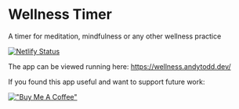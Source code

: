 # Wellness Timer

A timer for meditation, mindfulness or any other wellness practice

[![Netlify Status](https://api.netlify.com/api/v1/badges/12003f20-8161-4f15-957d-2bb7893625ee/deploy-status)](https://app.netlify.com/projects/wellness-timer/deploys)

The app can be viewed running here: https://wellness.andytodd.dev/

If you found this app useful and want to support future work:

[!["Buy Me A Coffee"](https://www.buymeacoffee.com/assets/img/custom_images/orange_img.png)](https://www.buymeacoffee.com/andytodddev)
